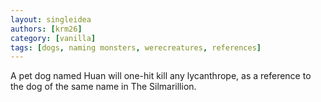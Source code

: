 ```yaml
---
layout: singleidea
authors: [krm26]
category: [vanilla]
tags: [dogs, naming monsters, werecreatures, references]
---
```

A pet dog named Huan will one-hit kill any lycanthrope, as a reference to the
dog of the same name in The Silmarillion.
